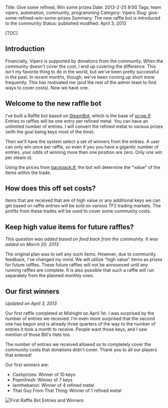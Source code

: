 Title: Give some refined, Win some prizes
Date: 2013-2-25 9:00
Tags: team vipers, automation, community, programming
Category: Vipers
Slug: give-some-refined-win-some-prizes
Summary: The new raffle bot is introduced to the community
Status: published
modified: April 3, 2013

[TOC]

## Introduction

Financially, Vipers is supported by donations from the community. When the community doesn't cover the cost, I end up
covering the difference. This isn't my favorite thing to do in the world, but we've been pretty successful in the past. 
In recent months, though, we've been coming up short more frequently. This has motivated me (and the rest of the admin
team to find ways to cover costs). Now we have one.


## Welcome to the new raffle bot

I've built a Raffle bot based on [SteamBot][1], which is the base of [scrap.tf][2]. Entries to raffles will be one entry 
per refined metal. You can have an unlimited number of entries. I will convert the refined metal to various prizes 
(with the goal being keys most of the time).

Then we'll have the system select a set of winners from the entries. A user can only win once per raffle, so even if you you
have a gigantic number of entries, your odds of winning more than one position are zero. Only one win per steam id.

Using the prices from [backpack.tf][3], the bot will determine the "value" of the items within the trade.

## How does this off set costs?

Items that are received that are of high value or any additional keys we can get based on raffle entries will be sold on 
various TF2 trading markets. The profits from these trades will be used to cover some community costs.


## Keep high value items for future raffles?

*This question was added based on feed back from the community. It was added on March 20, 2013*

The original plan was to sell any such items. However, due to community feedback, I've changed my mind. We will utilize 
"high value" items as prizes for future raffles. These future raffles will not be announced until any running raffles are 
complete. It is also possible that such a raffle will run separately from the planned monthly ones.

## Our first winners
*Updated on April 3, 2013*

Our first raffle completed at Midnight on April 1st. I was surprised by the number of entries we received. I'm even more 
surprised that the second one has begun and is already three quarters of the way to the number of entries it took a month
to receive. People want those keys, and I saw mention of those Bill's Hats too.

The number of entries we received allowed us to completely cover the community costs that donations didn't cover. Thank
you to all our players that entered!

Our first winners are:

 - Cashprizes: Winner of 10 keys
 - Popinfresh: Winner of 7 keys
 - Iamthebaron: Winner of 4 refined metal
 - That Guy From That Thing: Winner of 1 refined metal

![First Raffle Bot Entries and Winners][4]



 [1]: https://github.com/Jessecar96/SteamBot
 [2]: https://scrap.tf/
 [3]: http://backpack.tf/
 [4]: {attach}images/rafflebot-entries.png